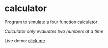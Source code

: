 # calculator

Program to simulate a four function calculator

*Calculator only evaluates two numbers at a time*

Live demo: <a href="https://dannybanany123.github.io/calculator/">click me</a>
